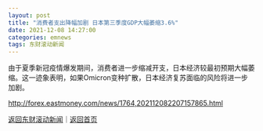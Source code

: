 ```yaml
---
layout: post
title: "消费者支出降幅加剧 日本第三季度GDP大幅萎缩3.6%"
date: 2021-12-08 14:27:00
categories: emnews
tags: 东财滚动新闻
---
```


由于夏季新冠疫情爆发期间，消费者进一步缩减开支，日本经济较最初预期大幅萎缩。这一迹象表明，如果Omicron变种扩散，日本经济复苏面临的风险将进一步加剧。

<http://forex.eastmoney.com/news/1764,202112082207157865.html>

[返回东财滚动新闻](//finews.withounder.com/emnews/)｜[返回首页](//finews.withounder.com/)